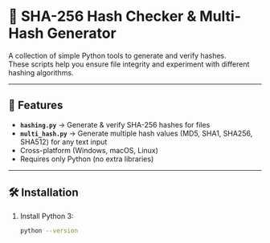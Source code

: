 # 🔐 SHA-256 Hash Checker & Multi-Hash Generator

A collection of simple Python tools to generate and verify hashes.  
These scripts help you ensure file integrity and experiment with different hashing algorithms.

---

## 📌 Features
- **`hashing.py`** → Generate & verify SHA-256 hashes for files  
- **`multi_hash.py`** → Generate multiple hash values (MD5, SHA1, SHA256, SHA512) for any text input  
- Cross-platform (Windows, macOS, Linux)  
- Requires only Python (no extra libraries)

---

## 🛠️ Installation
1. Install Python 3:
   ```bash
   python --version
